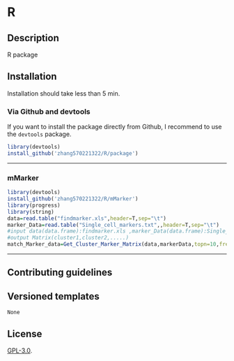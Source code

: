 # R
## Description
R package

## Installation

Installation should take less than 5 min. 

### Via Github and devtools

If you want to install the package directly from Github, I recommend to use the `devtools` package.

```R
library(devtools)
install_github('zhang570221322/R/package')
```

---
### mMarker

```R
library(devtools)
install_github('zhang570221322/R/mMarker')
library(progress)
library(string)
data=read.table("findmarker.xls",header=T,sep="\t")
marker_Data=read.table("Single_cell_markers.txt",,header=T,sep="\t")
#input data(data.frame):findmarker.xls ,marker_Data(data.frame):Single_cell_markers.txt , topn(20):select var gene , freq(10):maker frequency
#output Matrix(cluster1,cluster2,.....)
match_Marker_data=Get_Cluster_Marker_Matrix(data,markerData,topn=10,freq=10)
```

---

## Contributing guidelines



## Versioned templates



```
None
```




## License

[GPL-3.0](./LICENSE).
